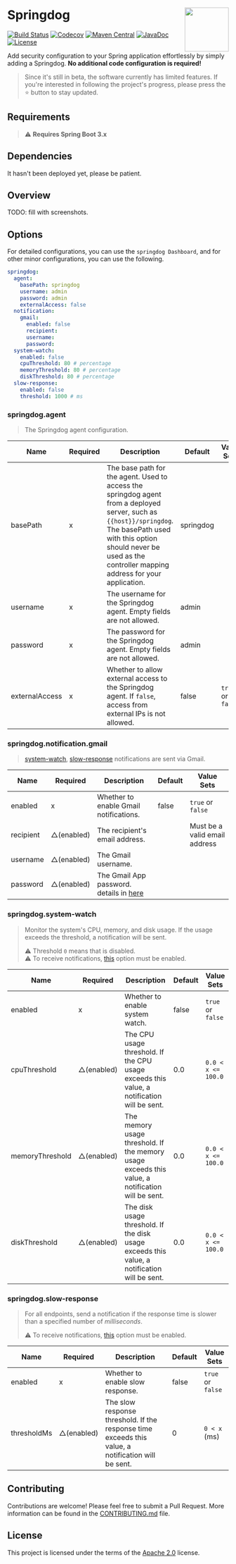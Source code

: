 # <img src="https://github.com/PENEKhun/springdog/assets/13290706/33c52782-f6b8-442a-9b6f-ae93b50376d4" align="right" width="100">Springdog

[![Build Status](https://github.com/PENEKhun/springdog/actions/workflows/build-push-main.yml/badge.svg)](https://github.com/PENEKhun/springdog/actions/workflows/build-push-main.yml)
[![Codecov](https://codecov.io/gh/PENEKhun/springdog/graph/badge.svg?token=AQ1A6SAJTY)](https://codecov.io/gh/PENEKhun/springdog)
[![Maven Central](https://img.shields.io/maven-central/v/org.easypeelsecurity/springdog-starter.svg?label=Maven%20Central&color=)](https://mvnrepository.com/artifact/org.easypeelsecurity/springdog-starter)
[![JavaDoc](https://javadoc.io/badge2/org.easypeelsecurity/springdog-starter/javadoc.svg)](https://javadoc.io/doc/org.easypeelsecurity/springdog-starter)
[![License](https://img.shields.io/:license-apache-brightgreen.svg)](http://www.apache.org/licenses/LICENSE-2.0.html)

Add security configuration to your Spring application effortlessly by simply adding a Springdog.
**No additional code configuration is required!**

> Since it's still in beta, the software currently has limited features. If you're interested in
> following the project's progress, please press the ⭐ button to stay updated.

## Requirements

> ⚠️ **Requires Spring Boot 3.x**

## Dependencies

It hasn't been deployed yet, please be patient.

<!-- ```groovy
implementation "org.easypeelsecurity:springdog-starter:${springdogVersion}"
annotationProcessor "org.easypeelsecurity:springdog-starter:${springdogVersion}"
``` -->

## Overview

TODO: fill with screenshots.

## Options

For detailed configurations, you can use the `springdog Dashboard`, and for other minor configurations, you can use the following.

```yaml
springdog:
  agent:
    basePath: springdog
    username: admin
    password: admin
    externalAccess: false
  notification:
    gmail:
      enabled: false
      recipient:
      username:
      password:
  system-watch:
    enabled: false
    cpuThreshold: 80 # percentage
    memoryThreshold: 80 # percentage
    diskThreshold: 80 # percentage
  slow-response:
    enabled: false
    threshold: 1000 # ms
```

### springdog.agent

> The Springdog agent configuration.

| Name           | Required | Description                                                                                                                                                                                                                           | Default   | Value Sets        |
|----------------|----------|---------------------------------------------------------------------------------------------------------------------------------------------------------------------------------------------------------------------------------------|-----------|-------------------|
| basePath       | x        | The base path for the agent. Used to access the springdog agent from a deployed server, such as `{{host}}/springdog`. The basePath used with this option should never be used as the controller mapping address for your application. | springdog |
| username       | x        | The username for the Springdog agent. Empty fields are not allowed.                                                                                                                                                                   | admin     |
| password       | x        | The password for the Springdog agent. Empty fields are not allowed.                                                                                                                                                                   | admin     |
| externalAccess | x        | Whether to allow external access to the Springdog agent. If `false`, access from external IPs is not allowed.                                                                                                                         | false     | `true` or `false` |

### springdog.notification.gmail

> [system-watch](#springdogsystem-watch), [slow-response](#springdogslow-response) notifications are
> sent via Gmail.

| Name      | Required   | Description                                                                                                                       | Default | Value Sets                    |
|-----------|------------|-----------------------------------------------------------------------------------------------------------------------------------|---------|-------------------------------|
| enabled   | x          | Whether to enable Gmail notifications.                                                                                            | false   | `true` or `false`             |
| recipient | △(enabled) | The recipient's email address.                                                                                                    |         | Must be a valid email address |
| username  | △(enabled) | The Gmail username.                                                                                                               |         |
| password  | △(enabled) | The Gmail App password. details in [here](https://support.google.com/mail/thread/205453566/how-to-generate-an-app-password?hl=en) |         |

### springdog.system-watch

> Monitor the system's CPU, memory, and disk usage.
> If the usage exceeds the threshold, a notification will be sent.
>
> ⚠️ Threshold `0` means that is disabled.  
> ⚠️ To receive notifications, [this](#springdognotificationgmail) option must be enabled.

| Name            | Required   | Description                                                                                      | Default | Value Sets         |
|-----------------|------------|--------------------------------------------------------------------------------------------------|---------|--------------------|
| enabled         | x          | Whether to enable system watch.                                                                  | false   | `true` or `false`  |
| cpuThreshold    | △(enabled) | The CPU usage threshold. If the CPU usage exceeds this value, a notification will be sent.       | 0.0     | `0.0 < x <= 100.0` |
| memoryThreshold | △(enabled) | The memory usage threshold. If the memory usage exceeds this value, a notification will be sent. | 0.0     | `0.0 < x <= 100.0` |
| diskThreshold   | △(enabled) | The disk usage threshold. If the disk usage exceeds this value, a notification will be sent.     | 0.0     | `0.0 < x <= 100.0` |

### springdog.slow-response

> For all endpoints, send a notification if the response time is slower than a specified number of
*milliseconds*.
>
> ⚠️ To receive notifications, [this](#springdognotificationgmail) option must be enabled.

| Name        | Required   | Description                                                                                        | Default | Value Sets        |
|-------------|------------|----------------------------------------------------------------------------------------------------|---------|-------------------|
| enabled     | x          | Whether to enable slow response.                                                                   | false   | `true` or `false` |
| thresholdMs | △(enabled) | The slow response threshold. If the response time exceeds this value, a notification will be sent. | 0       | `0 < x` (ms)      |

## Contributing

Contributions are welcome! Please feel free to submit a Pull Request.
More information can be found in the [CONTRIBUTING.md] file.

[CONTRIBUTING.md]: CONTRIBUTING.md

## License

This project is licensed under the terms of the [Apache 2.0] license.

[apache 2.0]: LICENSE.txt

